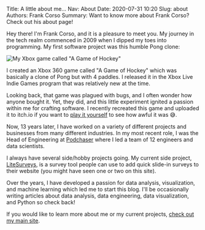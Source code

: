 Title: A little about me...
Nav: About
Date: 2020-07-31 10:20
Slug: about
Authors: Frank Corso
Summary: Want to know more about Frank Corso? Check out his about page!

Hey there! I'm Frank Corso, and it is a pleasure to meet you. My journey in the tech realm commenced in 2009 when I dipped my toes into programming. My first software project was this humble Pong clone:

![My Xbox game called "A Game of Hockey"]({static}/images/a-game-of-hockey-vasculus.jpg)

I created an Xbox 360 game called "A Game of Hockey" which was basically a clone of Pong but with 4 paddles. I released it in the Xbox Live Indie Games program that was relatively new at the time.

Looking back, that game was plagued with bugs, and I often wonder how anyone bought it. Yet, they did, and this little experiment ignited a passion within me for crafting software. I recently recreated this game and uploaded it to itch.io if you want to [play it yourself](https://chronosstudio.itch.io/a-game-of-hockey) to see how awful it was 😅.

Now, 13 years later, I have worked on a variety of different projects and businesses from many different industries. In my most recent role, I was the Head of Engineering at [Podchaser](https://podchaser.com) where I led a team of 12 engineers and data scientists.

I always have several side/hobby projects going. My current side project, [LiteSurveys](https://litesurveys.com/), is a survey tool people can use to add quick slide-in surveys to their website (you might have seen one or two on this site).

Over the years, I have developed a passion for data analysis, visualization, and machine learning which led me to start this blog. I'll be occasionally writing articles about data analysis, data engineering, data visualization, and Python so check back!

If you would like to learn more about me or my current projects, [check out my main site](https://frankcorso.me).
